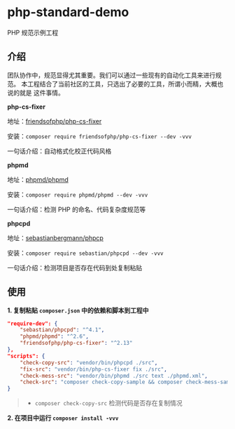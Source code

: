# php-standard-demo
PHP 规范示例工程

## 介绍

团队协作中，规范显得尤其重要。我们可以通过一些现有的自动化工具来进行规范。
本工程结合了当前社区的工具，只选出了必要的工具，所谓小而精，大概也说的就是
这件事情。

**php-cs-fixer**

地址：[friendsofphp/php-cs-fixer](https://github.com/FriendsOfPHP/PHP-CS-Fixer)

安装：`composer require friendsofphp/php-cs-fixer --dev -vvv`

一句话介绍：自动格式化校正代码风格

**phpmd**

地址：[phpmd/phpmd](https://github.com/phpmd/phpmd)

安装：`composer require phpmd/phpmd --dev -vvv`

一句话介绍：检测 PHP 的命名、代码复杂度规范等

**phpcpd**

地址：[sebastianbergmann/phpcp](https://github.com/sebastianbergmann/phpcpd)

安装：`composer require sebastian/phpcpd --dev -vvv`

一句话介绍：检测项目是否存在代码到处复制粘贴

## 使用

**1. 复制粘贴 `composer.json` 中的依赖和脚本到工程中**

```json
"require-dev": {
    "sebastian/phpcpd": "^4.1",
    "phpmd/phpmd": "^2.6",
    "friendsofphp/php-cs-fixer": "^2.13"
},
"scripts": {
    "check-copy-src": "vendor/bin/phpcpd ./src",
    "fix-src": "vendor/bin/php-cs-fixer fix ./src",
    "check-mess-src": "vendor/bin/phpmd ./src text ./phpmd.xml",
    "check-src": "composer check-copy-sample && composer check-mess-sample"
}
```

> - `composer check-copy-src` 检测代码是否存在复制情况

**2. 在项目中运行 `composer install -vvv`**
